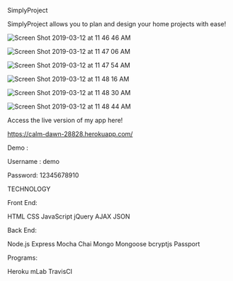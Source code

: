 SimplyProject

SimplyProject allows you to plan and design your home projects with ease! 

![Screen Shot 2019-03-12 at 11 46 46 AM](https://user-images.githubusercontent.com/43621470/54230054-37661e80-44cb-11e9-8216-7a235ddf7bbc.png)

![Screen Shot 2019-03-12 at 11 47 06 AM](https://user-images.githubusercontent.com/43621470/54230232-a2175a00-44cb-11e9-935b-8ae99986bef6.png)

![Screen Shot 2019-03-12 at 11 47 54 AM](https://user-images.githubusercontent.com/43621470/54230314-c3784600-44cb-11e9-891b-f72cf475e2b5.png)

![Screen Shot 2019-03-12 at 11 48 16 AM](https://user-images.githubusercontent.com/43621470/54230339-cffc9e80-44cb-11e9-90af-6d9a83a14525.png)

![Screen Shot 2019-03-12 at 11 48 30 AM](https://user-images.githubusercontent.com/43621470/54230352-dab73380-44cb-11e9-8ad4-449a10d59424.png)

![Screen Shot 2019-03-12 at 11 48 44 AM](https://user-images.githubusercontent.com/43621470/54230364-e4d93200-44cb-11e9-9f84-2dccb4c4bf61.png)


Access the live version of my app here! 

https://calm-dawn-28828.herokuapp.com/

Demo :

Username : demo

Password: 12345678910

TECHNOLOGY

Front End:

  HTML
  CSS
  JavaScript
  jQuery
  AJAX JSON
  
Back End:

  Node.js
  Express
  Mocha
  Chai
  Mongo
  Mongoose
  bcryptjs
  Passport
  
Programs:

  Heroku
  mLab
  TravisCI
